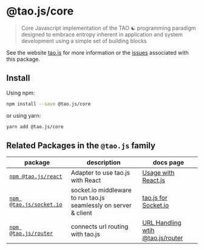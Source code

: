# @tao.js/core

> Core Javascript implementation of the TAO ☯ programming paradigm designed to embrace entropy
> inherent in application and system development using a simple set of building blocks

See the website [tao.js](https://tao.js.org) for more information or the [issues](https://github.com/zzyzxlab/tao.js/issues?q=is%3Aissue+is%3Aopen+label%3A"pkg%3A+core")
associated with this package.

## Install

Using npm:

```sh
npm install --save @tao.js/core
```

or using yarn:

```sh
yarn add @tao.js/core
```

## Related Packages in the `@tao.js` family

| package                                                                    | description                                                      | docs page                                                             |
| -------------------------------------------------------------------------- | ---------------------------------------------------------------- | --------------------------------------------------------------------- |
| [`npm @tao.js/react`](https://www.npmjs.com/package/@tao.js/react)         | Adapter to use tao.js with React                                 | [Usage with React.js](https://tao.js.org/client-react/)               |
| [`npm @tao.js/socket.io`](https://www.npmjs.com/package/@tao.js/socket.io) | socket.io middleware to run tao.js seamlessly on server & client | [tao.js for Socket.io](https://tao.js.org/server-side/socket-io.html) |
| [`npm @tao.js/router`](https://www.npmjs.com/package/@tao.js/router)       | connects url routing with tao.js                                 | [URL Handling wtih @tao.js/router](https://tao.js.org/router/)        |
